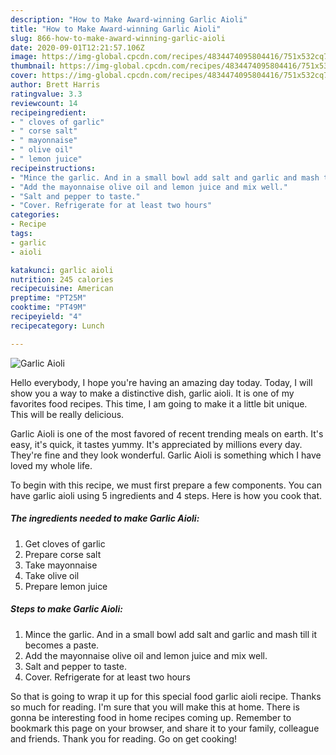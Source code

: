 ```yaml
---
description: "How to Make Award-winning Garlic Aioli"
title: "How to Make Award-winning Garlic Aioli"
slug: 866-how-to-make-award-winning-garlic-aioli
date: 2020-09-01T12:21:57.106Z
image: https://img-global.cpcdn.com/recipes/4834474095804416/751x532cq70/garlic-aioli-recipe-main-photo.jpg
thumbnail: https://img-global.cpcdn.com/recipes/4834474095804416/751x532cq70/garlic-aioli-recipe-main-photo.jpg
cover: https://img-global.cpcdn.com/recipes/4834474095804416/751x532cq70/garlic-aioli-recipe-main-photo.jpg
author: Brett Harris
ratingvalue: 3.3
reviewcount: 14
recipeingredient:
- " cloves of garlic"
- " corse salt"
- " mayonnaise"
- " olive oil"
- " lemon juice"
recipeinstructions:
- "Mince the garlic. And in a small bowl add salt and garlic and mash till it becomes a paste."
- "Add the mayonnaise olive oil and lemon juice and mix well."
- "Salt and pepper to taste."
- "Cover. Refrigerate for at least two hours"
categories:
- Recipe
tags:
- garlic
- aioli

katakunci: garlic aioli 
nutrition: 245 calories
recipecuisine: American
preptime: "PT25M"
cooktime: "PT49M"
recipeyield: "4"
recipecategory: Lunch

---
```



![Garlic Aioli](https://img-global.cpcdn.com/recipes/4834474095804416/751x532cq70/garlic-aioli-recipe-main-photo.jpg)

Hello everybody, I hope you're having an amazing day today. Today, I will show you a way to make a distinctive dish, garlic aioli. It is one of my favorites food recipes. This time, I am going to make it a little bit unique. This will be really delicious.

Garlic Aioli is one of the most favored of recent trending meals on earth. It's easy, it's quick, it tastes yummy. It's appreciated by millions every day. They're fine and they look wonderful. Garlic Aioli is something which I have loved my whole life.




To begin with this recipe, we must first prepare a few components. You can have garlic aioli using 5 ingredients and 4 steps. Here is how you cook that.

<!--inarticleads1-->

##### The ingredients needed to make Garlic Aioli:

1. Get  cloves of garlic
1. Prepare  corse salt
1. Take  mayonnaise
1. Take  olive oil
1. Prepare  lemon juice




<!--inarticleads2-->

##### Steps to make Garlic Aioli:

1. Mince the garlic. And in a small bowl add salt and garlic and mash till it becomes a paste.
1. Add the mayonnaise olive oil and lemon juice and mix well.
1. Salt and pepper to taste.
1. Cover. Refrigerate for at least two hours




So that is going to wrap it up for this special food garlic aioli recipe. Thanks so much for reading. I'm sure that you will make this at home. There is gonna be interesting food in home recipes coming up. Remember to bookmark this page on your browser, and share it to your family, colleague and friends. Thank you for reading. Go on get cooking!
